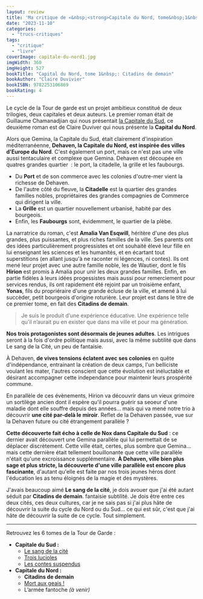 ```yaml
---
layout: review
title: 'Ma critique de «&nbsp;<strong>Capitale du Nord, tome&nbsp;1&nbsp;: Citadins de demain</strong>&nbsp;» de <em>Claire Duvivier</em>'
date: "2023-11-10"
categories: 
  - "trucs-critiques"
tags: 
  - "critique"
  - "livre"
coverImage: capitale-du-nord1.jpg
imgWidth: 360
imgHeight: 527
bookTitle: "Capital du Nord, tome 1&nbsp;: Citadins de demain"
bookAuthor: "Claire Duvivier"
bookISBN: 9782253106869     
bookRating: 4
---
```


Le cycle de la Tour de garde est un projet ambitieux constitué de deux trilogies, deux capitales et deux auteurs. Le premier roman était de Guillaume Chamanadjian qui nous présentait <a href="/2022/02/ma-critique-de-le-sang-de-la-cite-capitale-du-sud-de-guillaume-chamanadjian/">la Capitale du Sud</a>, ce deuxième roman est de Claire Duviver qui nous présente la <strong>Capital du Nord</strong>.

Alors que Gemina, la Capitale du Sud, était clairement d'inspiration méditerranéenne, <strong>Dehaven, la Capitale du Nord, est inspirée des villes d'Europe du Nord</strong>. C'est également un port, mais ce n'est pas une ville aussi tentaculaire et complexe que Gemina. Dehaven est découpée en quatres grandes quartier&nbsp; : le port, la citadelle, la grille et les faubourgs.
<ul>
  <li>Du <strong>Port</strong> et de son commerce avec les colonies d'outre-mer vient la richesse de Dehaven.</li>
  <li>De l'autre côté du fleuve, la <strong>Citadelle</strong> est la quartier des grandes familles nobles, propriétaires des grandes compagnies de Commerce qui dirigent la ville.</li>
  <li>La <strong>Grille</strong> est un quartier nouvellement urbanisé, habité par des bourgeois.</li>
  <li>Enfin, les <strong>Faubourgs</strong> sont, évidemment, le quartier de la plèbe.</li>
</ul>

La narratrice du roman, c'est <strong>Amalia Van Esqwill</strong>, héritère d'une des plus grandes, plus puissantes, et plus riches familles de la ville. Ses parents ont des idées particulièrement progressistes et ont souhaité élevé leur fille en lui enseignant les sciences et les humanités, et en écartant tout superstitions (en allant jusqu'à ne raconter ni légences, ni contes). Ils ont mené leur projet avec une autre famille noble, les de Wautier, dont le fils <strong>Hirion</strong> est promis à Amalia pour unir les deux grandes familles. Enfin, en partie fidèles à leurs idées progessistes mais aussi pour remerciement pour services rendus, ils ont rapidement été rejoint par un troisième enfant, <strong>Yonas</strong>, fils du propriéraire d'une grande écluse de la ville, et amené à lui succèder, petit bourgeois d'origine roturière. Leur projet est dans le titre de ce premier tome, en fait des <strong>Citadins de demain</strong>.

<blockquote class="citation">
  <p>Je suis le produit d’une expérience éducative. Une expérience telle qu’il n’aurait pu en exister que dans ma ville et pour ma génération.</p>
</blockquote>

<strong>Nos trois protagonistes sont désormais de jeunes adultes</strong>. Les intrigues seront à la fois d'ordre politique mais aussi, avec la même subtilité que dans Le sang de la Cité, un peu de fantaisie.

À Dehaven, <strong>de vives tensions éclatent avec ses colonies</strong> en quête d'indépendance, entrainant la création de deux camps, l'un belliciste voulant les mater, l'autres conscient que cette évolution est inéluctable et désirant accompagner cette independance pour maintenir leurs prospérité commune.

En parallèle de ces évènements, Hirion va découvrir dans un vieux grimoire un sortilège ancien dont il espère qu'il pourra guérir sa seoeur d'une maladie dont elle souffre depuis des années... mais qui va mené notre trio à découvrir <strong>une cité par-delà le miroir</strong>. Reflet de la Dehaven passée, vue sur la Dehaven future ou cité étrangement parallèle&nbsp;?

<strong>Cette découverte fait écho à celle de Nox dans Capitale du Sud</strong>&nbsp;: ce dernier avait découvert une Gemina parallèle qui lui permettait de se déplacer discrètement. Cette ville était, certes, plus sombre que Gemina... mais cette dernière était tellement bouillonante que cette ville parallèle n'était qu'une excroissance supplémentaire. <strong>À Dehaven, ville bien plus sage et plus stricte, la découverte d'une ville parallèle est encore plus fascinante</strong>, d'autant qu'elle est faite par nos trois jeunes héros dont l'éducation les as tenu éloignés de la magie et des mystères.

J'avais beaucoup aimé <strong>Le sang de la cité</strong>, je dois avouer que j'ai été autant séduit par <strong>Citadins de demain</strong>. fantaisie subtilité. Je dois être entre ces deux cités, ces deux cultures, car je ne sais pas si j'ai plus hâte de découvrir la suite du cycle du Nord ou du Sud... ce qui est sûr, c'est que j'ai hâte de découvrir la suite de ce cycle. Tout simplement.

* * *

Retrouvez les 6 tomes de la Tour de Garde&nbsp;:
<ul>
  <li>
    <strong>Capitale du Sud&nbsp;:</strong>
    <ul>
      <li><a href="/2022/02/ma-critique-de-le-sang-de-la-cite-capitale-du-sud-de-guillaume-chamanadjian/">Le sang de la cité</a></li>
      <li><a href="/2024/01/ma-critique-de-capitale-du-sud-tome-2-trois-lucioles-de-guillaume-chamanadjian/">Trois lucioles</a></li>
      <li><a href="/2024/02/ma-critique-de-capitale-du-sud-tome-3-les-contes-suspendus-de-guillaume-chamanadjian/">Les contes suspendus</a></li>
    </ul>
  </li>
  <li>
    <strong>Capitale du Nord&nbsp;:</strong>
    <ul>
      <li><strong>Citadins de demain</strong></li>
      <li><a href="/2024/01/ma-critique-de-capitale-du-nord-tome-2-mort-au-geais-de-claire-duvivier/">Mort aux geais&nbsp;!</a></li>
      <li>L’armée fantoche <em>(à venir)</em></li>
    </ul>
  </li>
</ul>
